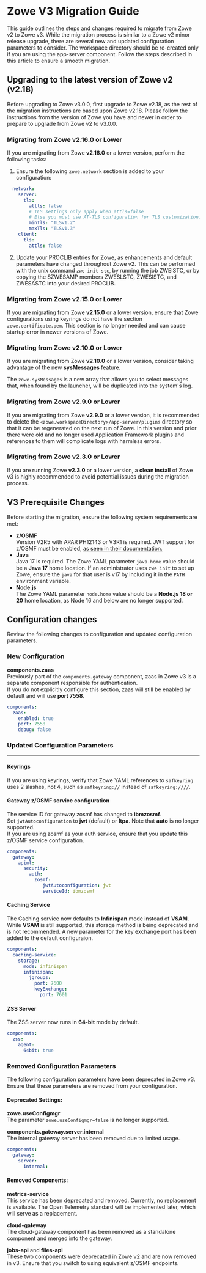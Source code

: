 # Zowe V3 Migration Guide

This guide outlines the steps and changes required to migrate from Zowe v2 to Zowe v3. While the migration process is similar to a Zowe v2 minor release upgrade, there are several new and updated configuration parameters to consider. The workspace directory should be re-created only if you are using the app-server component.
Follow the steps described in this article to ensure a smooth migration.


## Upgrading to the latest version of Zowe v2 (v2.18)

Before upgrading to Zowe v3.0.0, first upgrade to Zowe v2.18, as the rest of the migration instructions are based upon Zowe v2.18.
Please follow the instructions from the version of Zowe you have and newer in order to prepare to upgrade from Zowe v2 to v3.0.0.

### Migrating from Zowe v2.16.0 or Lower

If you are migrating from Zowe **v2.16.0** or a lower version, perform the following tasks:

1) Ensure the following `zowe.network` section is added to your configuration:

```yaml
  network:
    server:
      tls:
        attls: false
        # TLS settings only apply when attls=false
        # Else you must use AT-TLS configuration for TLS customization.
        minTls: "TLSv1.2"
        maxTls: "TLSv1.3"
    client:
      tls:
        attls: false
```

2) Update your PROCLIB entries for Zowe, as enhancements and default parameters have changed throughout Zowe v2.
This can be performed with the unix command `zwe init stc`, by running the job ZWEISTC, or by copying the SZWESAMP members ZWESLSTC, ZWESISTC, and ZWESASTC into your desired PROCLIB.


### Migrating from Zowe v2.15.0 or Lower


If you are migrating from Zowe **v2.15.0** or a lower version, ensure that Zowe configurations using keyrings do not have the section `zowe.certificate.pem`.
This section is no longer needed and can cause startup error in newer versions of Zowe.

### Migrating from Zowe v2.10.0 or Lower

If you are migrating from Zowe **v2.10.0** or a lower version, consider taking advantage of the new **sysMessages** feature.

The `zowe.sysMessages` is a new array that allows you to select messages that, when found by the launcher, will be duplicated into the system's log.

### Migrating from Zowe v2.9.0 or Lower

If you are migrating from Zowe **v2.9.0** or a lower version, it is recommended to delete the `<zowe.workspaceDirectory>/app-server/plugins` directory so that it can be regenerated on the next run of Zowe.
In this version and prior there were old and no longer used Application Framework plugins and references to them will complicate logs with harmless errors.

### Migrating from Zowe v2.3.0 or Lower

If you are running Zowe **v2.3.0** or a lower version, a **clean install** of Zowe v3 is highly recommended to avoid potential issues during the migration process.


## V3 Prerequisite Changes

Before starting the migration, ensure the following system requirements are met:

- **z/OSMF**  
Version V2R5 with APAR PH12143 or V3R1 is required. JWT support for z/OSMF must be enabled, [as seen in their documentation.](https://www.ibm.com/docs/en/zos/3.1.0?topic=configurations-enabling-json-web-token-support)
- **Java**  
Java 17 is required. The Zowe YAML parameter `java.home` value should be a **Java 17** home location. If an administrator uses `zwe init` to set up Zowe, ensure the `java` for that user is v17 by including it in the `PATH` environment variable.
- **Node.js**  
The Zowe YAML parameter `node.home` value should be a **Node.js 18 or 20** home location, as Node 16 and below are no longer supported.



## Configuration changes

Review the following changes to configuration and updated configuration parameters.

### New Configuration

**components.zaas**  
  Previously part of the `components.gateway` component, zaas in Zowe v3 is a separate component responsible for authentication.  
  If you do not explicitly configure this section, zaas will still be enabled by default and will use **port 7558**.

```yaml
components:
  zaas:
    enabled: true
    port: 7558
    debug: false
```

### Updated Configuration Parameters
---

#### Keyrings

If you are using keyrings, verify that Zowe YAML references to `safkeyring` uses 2 slashes, not 4, such as `safkeyring://` instead of `safkeyring:////`.

#### Gateway z/OSMF service configuration

The service ID for gateway zosmf has changed to **ibmzosmf**. <br/>
Set `jwtAutoconfiguration` to **jwt** (default) or **ltpa**. Note that **auto** is no longer supported.<br/>
If you are using zosmf as your auth service, ensure that you update this z/OSMF service configuration. 

```yaml
components:
  gateway:
    apiml:
      security:
        auth:
          zosmf:
             jwtAutoconfiguration: jwt
             serviceId: ibmzosmf
```

#### Caching Service

The Caching service now defaults to **Infinispan** mode instead of **VSAM**.
While **VSAM** is still supported, this storage method is being deprecated and is not recommended.
A new parameter for the key exchange port has been added to the default configuraion.

```yaml
components:
  caching-service:
    storage:
      mode: infinispan
      infinispan:
        jgroups:
          port: 7600
          keyExchange:
            port: 7601
```
#### ZSS Server

The ZSS server now runs in **64-bit** mode by default.

```yaml
components:
  zss:
    agent:
      64bit: true
```

### Removed Configuration Parameters

The following configuration parameters have been deprecated in Zowe v3. Ensure that these parameters are removed from your configuration.

#### Deprecated Settings:

**zowe.useConfigmgr**  
The parameter `zowe.useConfigmgr=false` is no longer supported.

**components.gateway.server.internal**  
The internal gateway server has been removed due to limited usage.

```yaml
components:
  gateway:
    server:
      internal:
```

#### Removed Components:

**metrics-service**  
This service has been deprecated and removed. Currently, no replacement is available. The Open Telemetry standard will be implemented later, which will serve as a replacement.

**cloud-gateway**  
The cloud-gateway component has been removed as a standalone component and merged into the gateway.

**jobs-api** and **files-api**  
These two components were deprecated in Zowe v2 and are now removed in v3. Ensure that you switch to using equivalent z/OSMF endpoints.




